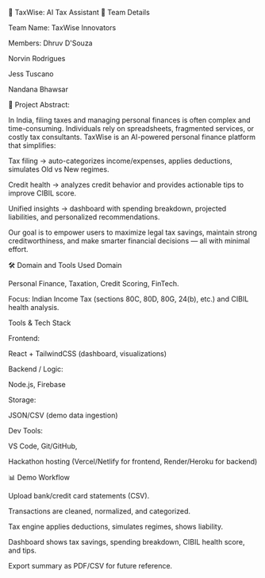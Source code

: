 🚀 TaxWise: AI Tax Assistant
👥 Team Details

Team Name: TaxWise Innovators

Members:
Dhruv D'Souza

Norvin Rodrigues

Jess Tuscano

Nandana Bhawsar

📌 Project Abstract:

In India, filing taxes and managing personal finances is often complex and time-consuming. Individuals rely on spreadsheets, fragmented services, or costly tax consultants. TaxWise is an AI-powered personal finance platform that simplifies:

Tax filing → auto-categorizes income/expenses, applies deductions, simulates Old vs New regimes.

Credit health → analyzes credit behavior and provides actionable tips to improve CIBIL score.

Unified insights → dashboard with spending breakdown, projected liabilities, and personalized recommendations.

Our goal is to empower users to maximize legal tax savings, maintain strong creditworthiness, and make smarter financial decisions — all with minimal effort.

🛠️ Domain and Tools Used
Domain

Personal Finance, Taxation, Credit Scoring, FinTech.

Focus: Indian Income Tax (sections 80C, 80D, 80G, 24(b), etc.) and CIBIL health analysis.

Tools & Tech Stack

Frontend:

React + TailwindCSS (dashboard, visualizations)


Backend / Logic:

Node.js, Firebase


Storage:

JSON/CSV (demo data ingestion)


Dev Tools:

VS Code, Git/GitHub, 

Hackathon hosting (Vercel/Netlify for frontend, Render/Heroku for backend)

📊 Demo Workflow

Upload bank/credit card statements (CSV).

Transactions are cleaned, normalized, and categorized.

Tax engine applies deductions, simulates regimes, shows liability.

Dashboard shows tax savings, spending breakdown, CIBIL health score, and tips.

Export summary as PDF/CSV for future reference.